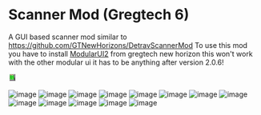 # Scanner Mod (Gregtech 6)


A GUI based scanner mod similar to https://github.com/GTNewHorizons/DetravScannerMod
To use this mod you have to install [ModularUI2](https://github.com/GTNewHorizons/ModularUI2/releases/latest) from gregtech new horizon this won't work with the other modular ui it has to be anything after version 2.0.6!


![image](src/main/resources/assets/gt6scan/textures/items/scannertool/1/1.png)

![image](https://images-ext-2.discordapp.net/external/VsI09Be82TyZhQlZjnC6_ZsDTnD-hnoCp0L6wfusuV8/https/i.imgur.com/x8NcxTF.png?width=780&height=456)
![image](https://images-ext-2.discordapp.net/external/OuD29WUKCJoTevTIzhWa_JgyZNnH7VhGJmbZ31uid7s/https/i.imgur.com/I6T8OvT.png?width=823&height=493)
![image](https://images-ext-2.discordapp.net/external/pjr5rMVc7DIr73XYP9M8YlWORvcLywzeTAvx4oD9yGM/https/i.imgur.com/UzZpcrh.png?width=937&height=540)
![image](https://images-ext-2.discordapp.net/external/A4-B3MUkVS2fAj5cmTwERElrkNE5WKUYQxAfHfErFF4/https/i.imgur.com/iNyVX2f.png?width=855&height=492)
![image](https://images-ext-2.discordapp.net/external/1fVai4VFryGoAJ0P2AanFUGsMwhHgH7kGheLOiMRLE4/https/i.imgur.com/orMpJMw.png?width=823&height=457)
![image](https://images-ext-1.discordapp.net/external/Uuhjb6fr9bsFkueNMNjwtHKNxP0UvkGfg0dFZ7QptYw/https/i.imgur.com/sfKeqHr.png?width=816&height=467)
![image](https://images-ext-1.discordapp.net/external/nORM4LXKMbYhp_f0ZbDKCJ33rIwPV3OxqOihtEKPEMs/https/i.imgur.com/IpLqlpM.png?width=816&height=400)
![image](https://images-ext-1.discordapp.net/external/dhIyFM2XN4TYTOkIaRSmreDYiFravziIAWfxWug9YcI/https/i.imgur.com/GBkuB1d.png?width=798&height=446)
![image](https://media.discordapp.net/attachments/1144419196487356416/1146865706831458364/image.png?width=880&height=662)
![image](https://media.discordapp.net/attachments/1144419196487356416/1145788485073129613/image.png?width=800&height=426)
![image](https://media.discordapp.net/attachments/1144419196487356416/1145781511782670356/image.png?width=822&height=430)
![image](https://media.discordapp.net/attachments/1144419196487356416/1144419197028401313/image.png?width=1287&height=662)
![image](https://media.discordapp.net/attachments/1144419196487356416/1144419197594652722/image.png?width=677&height=642)
